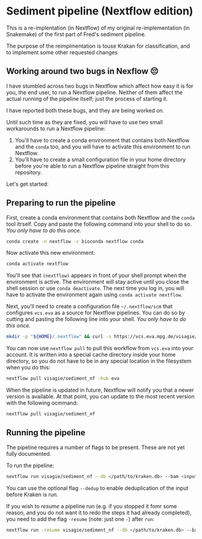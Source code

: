 # Sediment pipeline (Nextflow edition)

This is a re-implentation (in Nextflow) of my original re-implementation (in
Snakemake) of the first part of Fred's sediment pipeline.

The purpose of the reimplmentation is touse Krakan for classification, and to
implement some other requested changes

## Working around two bugs in Nexflow 😔

I have stumbled across two bugs in Nextflow which affect how easy it is for you, the end user, to run a Nextflow pipeline. Neither of them affect the actual running of the pipeline itself; just the process of starting it.

I have reported both these bugs, and they are being worked on.

Until such time as they are fixed, you will have to use two small workarounds to run a Nextflow pipeline:

1. You'll have to create a conda environment that contains both Nextflow and the `conda` too, and you will have to activate this environment to run Nextflow.
2. You'll have to create a small configuration file in your home directory before you're able to run a Nextflow pipeline straight from this repository.

Let's get started:

## Preparing to run the pipeline

First, create a conda environment that contains both Nextflow and the `conda` tool itrself. Copy and paste the following command into your shell to do so. _You only have to do this once._

```bash
conda create -n nextflow -c bioconda nextflow conda
```

Now activate this new environment:

```bash
conda activate nextflow
```

You'll see that `(nextflow)` appears in front of your shell prompt when the environment is active. The environment will stay active until you close the shell session or use `conda deactivate`. The next time you log in, you will have to activate the environment again using `conda activate nextflow`.

Next, you'll need to create a configuration file `~/.nextflow/scm` that configures `vcs.eva` as a source for Nextflow pipelines. You can do so by cutting and pasting the following line into your shell. _You only have to do this once._
 
```bash
mkdir -p "${HOME}/.nextflow" && curl -s https://vcs.eva.mpg.de/visagie/sediment_nf/snippets/8/raw >"${HOME}/.nextflow/scm"
```

You can now use `nextflow pull` to pull this workflow from `vcs.eva` into your account. It is written into a special cache directory inside your home directory, so you do not have to be in any special location in the filesystem when you do this:
   
```bash
nextflow pull visagie/sediment_nf -hub eva
```

When the pipeline is updated in future, Nextflow will notify you that a newer version is available. At that point, you can update to the most recent version with the following ocmmand:
   
```bash
nextflow pull visagie/sediment_nf
```

## Running the pipeline

The pipeline requires a number of flags to be present. These are not yet fully documented.

To run the pipeline:

```bash
nextflow run visagie/sediment_nf --db </path/to/kraken.db> --bam <input bamfile> --rg <index file>
```

You can use the optional flag `--dedup` to enable deduplication of the input before Kraken is run.

If you wish to *resume* a pipeline run (e.g. if you stopped it fomr some reason, and you do not want it to redo the steps it had already completed), you need to add the flag `-resume` (note: just one `-`) after `run`:

```bash
nextflow run -resume visagie/sediment_nf --db </path/to/kraken.db> --bam <input bamfile> --rg <index file>
```
